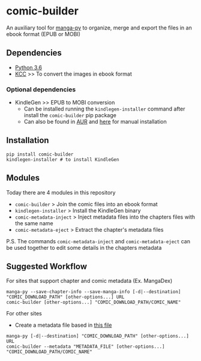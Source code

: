 # comic-builder

An auxiliary tool for [manga-py](https://github.com/manga-py/manga-py) to organize, merge and export the files in an
ebook format (EPUB or MOBI)

## Dependencies

- [Python 3.6](https://www.python.org/)
- [KCC](https://github.com/ciromattia/kcc) >> To convert the images in ebook format

### Optional dependencies

- KindleGen >> EPUB to MOBI conversion
    * Can be installed running the `kindlegen-installer` command after install the `comic-builder` pip package
    * Can also be found in [AUR](https://aur.archlinux.org/packages/kindlegen/)
      and [here](https://archive.org/details/kindlegen2.9) for manual installation

## Installation

```
pip install comic-builder
kindlegen-installer # to install KindleGen
```

## Modules

Today there are 4 modules in this repository

- `comic-builder` > Join the comic files into an ebook format
- `kindlegen-installer` > Install the KindleGen binary
- `comic-metadata-inject` > Inject metadata files into the chapters files with the same name
- `comic-metadata-eject` > Extract the chapter's metadata files

P.S. The commands `comic-metadata-inject` and `comic-metadata-eject` can be used together to edit some details in the
chapters metadata

## Suggested Workflow

For sites that support chapter and comic metadata (Ex. MangaDex)

```
manga-py --save-chapter-info --save-manga-info [-d|--destination] "COMIC_DOWNLOAD_PATH" [other-options...] URL
comic-builder [other-options...] "COMIC_DOWNLOAD_PATH/COMIC_NAME"
```

For other sites

* Create a metadata file based
  in [this file](https://github.com/eduhoribe/comic-builder/blob/goshujin-sama/samples/comic-metadata-sample.json)

```
manga-py [-d|--destination] "COMIC_DOWNLOAD_PATH" [other-options...] URL
comic-builder --metadata "METADATA_FILE" [other-options...] "COMIC_DOWNLOAD_PATH/COMIC_NAME"
```
